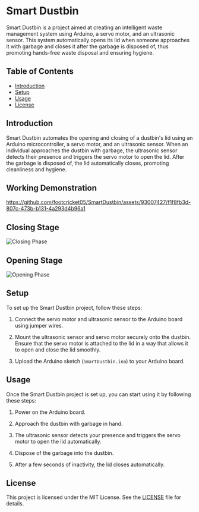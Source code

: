 # Smart Dustbin

Smart Dustbin is a project aimed at creating an intelligent waste management system using Arduino, a servo motor, and an ultrasonic sensor. This system automatically opens its lid when someone approaches it with garbage and closes it after the garbage is disposed of, thus promoting hands-free waste disposal and ensuring hygiene.

## Table of Contents

- [Introduction](#introduction)
- [Setup](#setup)
- [Usage](#usage)
- [License](#license)

## Introduction

Smart Dustbin automates the opening and closing of a dustbin's lid using an Arduino microcontroller, a servo motor, and an ultrasonic sensor. When an individual approaches the dustbin with garbage, the ultrasonic sensor detects their presence and triggers the servo motor to open the lid. After the garbage is disposed of, the lid automatically closes, promoting cleanliness and hygiene.


## Working Demonstration
https://github.com/footcricket05/SmartDustbin/assets/93007427/f1f8fb3d-807c-473b-b131-4a293d4b96a1

## Closing Stage
![Closing Phase](https://github.com/footcricket05/SmartDustbin/assets/93007427/e73c5479-8028-4d08-b62e-adaccc461e71)

## Opening Stage
![Opening Phase](https://github.com/footcricket05/SmartDustbin/assets/93007427/dc979e62-a95d-4420-919e-c23e699a2592)

## Setup

To set up the Smart Dustbin project, follow these steps:

1. Connect the servo motor and ultrasonic sensor to the Arduino board using jumper wires.

2. Mount the ultrasonic sensor and servo motor securely onto the dustbin. Ensure that the servo motor is attached to the lid in a way that allows it to open and close the lid smoothly.

3. Upload the Arduino sketch (`SmartDustbin.ino`) to your Arduino board.


## Usage

Once the Smart Dustbin project is set up, you can start using it by following these steps:

1. Power on the Arduino board.

2. Approach the dustbin with garbage in hand.

3. The ultrasonic sensor detects your presence and triggers the servo motor to open the lid automatically.

4. Dispose of the garbage into the dustbin.

5. After a few seconds of inactivity, the lid closes automatically.


## License

This project is licensed under the MIT License. See the [LICENSE](LICENSE) file for details.

